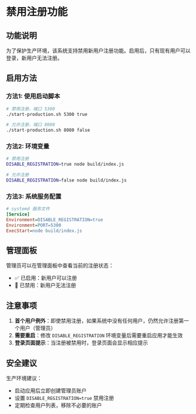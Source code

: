 # 禁用注册功能

## 功能说明

为了保护生产环境，该系统支持禁用新用户注册功能。启用后，只有现有用户可以登录，新用户无法注册。

## 启用方法

### 方法1: 使用启动脚本
```bash
# 禁用注册，端口 5300
./start-production.sh 5300 true

# 允许注册，端口 8080  
./start-production.sh 8080 false
```

### 方法2: 环境变量
```bash
# 禁用注册
DISABLE_REGISTRATION=true node build/index.js

# 允许注册
DISABLE_REGISTRATION=false node build/index.js
```

### 方法3: 系统服务配置
```ini
# systemd 服务文件
[Service]
Environment=DISABLE_REGISTRATION=true
Environment=PORT=5300
ExecStart=node build/index.js
```

## 管理面板

管理员可以在管理面板中查看当前的注册状态：

- ✅ 已启用：新用户可以注册
- 🚫 已禁用：新用户无法注册

## 注意事项

1. **首个用户例外**：即使禁用注册，如果系统中没有任何用户，仍然允许注册第一个用户（管理员）
2. **需要重启**：修改 `DISABLE_REGISTRATION` 环境变量后需要重启应用才能生效
3. **登录页面提示**：当注册被禁用时，登录页面会显示相应提示

## 安全建议

生产环境建议：
- 启动应用后立即创建管理员账户
- 设置 `DISABLE_REGISTRATION=true` 禁用注册
- 定期检查用户列表，移除不必要的账户